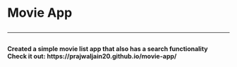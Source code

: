 # Movie App<hr>
<p align="center"><h4>Created a simple movie list app that also has a search functionality<br>
Check it out: https://prajwaljain20.github.io/movie-app/</h4><p>
